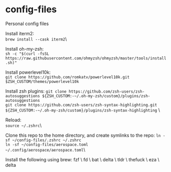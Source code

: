 # config-files
Personal config files

Install iterm2: \
```brew install --cask iterm2```\

Install oh-my-zsh: \
```sh -c "$(curl -fsSL https://raw.githubusercontent.com/ohmyzsh/ohmyzsh/master/tools/install.sh)"```

Install powerlevel10k: \
```git clone https://github.com/romkatv/powerlevel10k.git $ZSH_CUSTOM/themes/powerlevel10k```

Install zsh plugins:
```git clone https://github.com/zsh-users/zsh-autosuggestions ${ZSH_CUSTOM:-~/.oh-my-zsh/custom}/plugins/zsh-autosuggestions``` \
```git clone https://github.com/zsh-users/zsh-syntax-highlighting.git ${ZSH_CUSTOM:-~/.oh-my-zsh/custom}/plugins/zsh-syntax-highlighting``` \

Reload: \
```source ~/.zshrc```\

Clone this repo to the home directory, and create symlinks to the repo:
```ln -sf ~/config-files/.zshrc ~/.zshrc``` \
```ln -sf ~/config-files/aerospace.toml ~/.config/aerospace/aerospace.toml```\


Install the following using brew:
fzf \ fd    \ bat    \ delta    \ tldr    \ thefuck    \ eza    \ delta 


